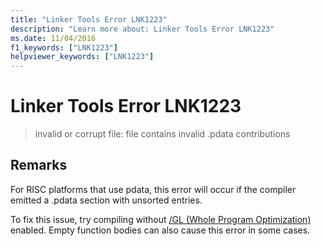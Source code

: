 ```yaml
---
title: "Linker Tools Error LNK1223"
description: "Learn more about: Linker Tools Error LNK1223"
ms.date: 11/04/2016
f1_keywords: ["LNK1223"]
helpviewer_keywords: ["LNK1223"]
---
```

# Linker Tools Error LNK1223

> invalid or corrupt file: file contains invalid .pdata contributions

## Remarks

For RISC platforms that use pdata, this error will occur if the compiler emitted a .pdata section with unsorted entries.

To fix this issue, try compiling without [/GL (Whole Program Optimization)](../../error-messages/tool-errors/linker-tools-error-lnk1223.md) enabled. Empty function bodies can also cause this error in some cases.
